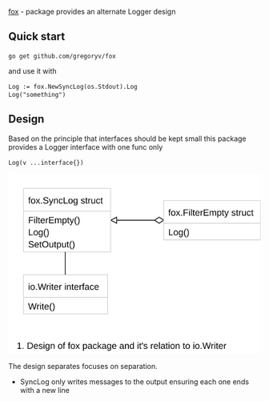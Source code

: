 [fox](https://godoc.org/github.com/gregoryv/fox) - package provides an alternate Logger design

## Quick start

    go get github.com/gregoryv/fox

and use it with

    Log := fox.NewSyncLog(os.Stdout).Log
	Log("something")

## Design

Based on the principle that interfaces should be kept small this package
provides a Logger interface with one func only

    Log(v ...interface{})

![design overview](doc/design_overview.svg)

The design separates focuses on separation.

- SyncLog only writes messages to the output ensuring each one ends with a new line
